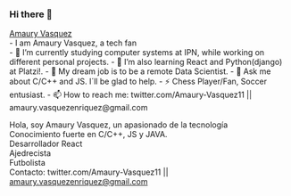 ### Hi there 👋
<a href="https://amaury-vasquez.github.io/amaury-vasquez/" target="_blank">
  Amaury Vasquez 
<a/> <br/>
- I am Amaury Vasquez, a tech fan <br/>
- 🔭 I’m currently studying computer systems at IPN, while working on different personal projects.
- 🤔  I’m also learning React and Python(django) at Platzi!.
- 👯 My dream job is to be a remote Data Scientist.
- 💬 Ask me about C/C++ and JS. I´ll be glad to help.
- ⚡ Chess Player/Fan, Soccer entusiast.
- 📫 How to reach me: twitter.com/Amaury-Vasquez11 || amaury.vasquezenriquez@gmail.com

Hola, soy Amaury Vasquez, un apasionado de la tecnología <br/>
Conocimiento fuerte en C/C++, JS y JAVA. <br/>
Desarrollador React <br/>
Ajedrecista <br/>
Futbolista <br/>
Contacto: twitter.com/Amaury-Vasquez11 || amaury.vasquezenriquez@gmail.com
